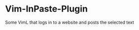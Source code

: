 Vim-InPaste-Plugin
==================

Some VimL that logs in to a website and posts the selected text